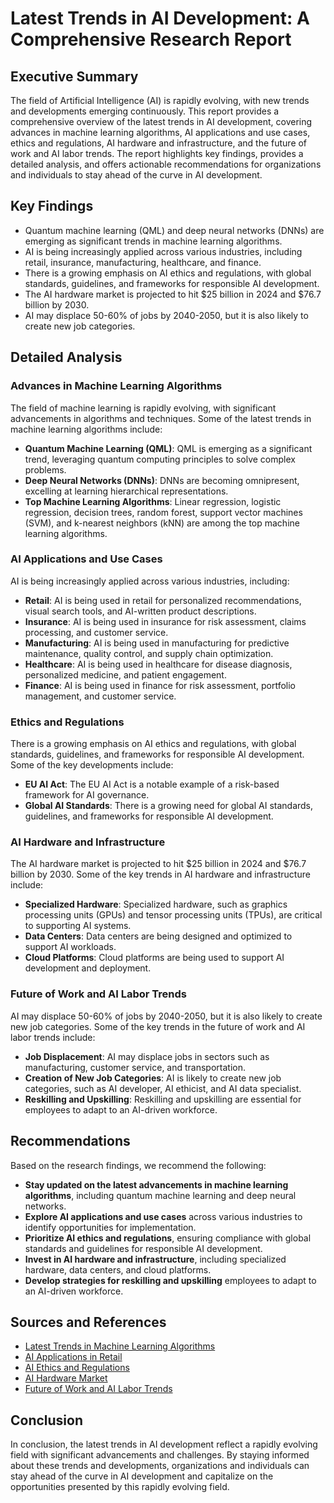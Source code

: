 # Latest Trends in AI Development: A Comprehensive Research Report
## Executive Summary

The field of Artificial Intelligence (AI) is rapidly evolving, with new trends and developments emerging continuously. This report provides a comprehensive overview of the latest trends in AI development, covering advances in machine learning algorithms, AI applications and use cases, ethics and regulations, AI hardware and infrastructure, and the future of work and AI labor trends. The report highlights key findings, provides a detailed analysis, and offers actionable recommendations for organizations and individuals to stay ahead of the curve in AI development.

## Key Findings

* Quantum machine learning (QML) and deep neural networks (DNNs) are emerging as significant trends in machine learning algorithms.
* AI is being increasingly applied across various industries, including retail, insurance, manufacturing, healthcare, and finance.
* There is a growing emphasis on AI ethics and regulations, with global standards, guidelines, and frameworks for responsible AI development.
* The AI hardware market is projected to hit $25 billion in 2024 and $76.7 billion by 2030.
* AI may displace 50-60% of jobs by 2040-2050, but it is also likely to create new job categories.

## Detailed Analysis

### Advances in Machine Learning Algorithms

The field of machine learning is rapidly evolving, with significant advancements in algorithms and techniques. Some of the latest trends in machine learning algorithms include:

* **Quantum Machine Learning (QML)**: QML is emerging as a significant trend, leveraging quantum computing principles to solve complex problems.
* **Deep Neural Networks (DNNs)**: DNNs are becoming omnipresent, excelling at learning hierarchical representations.
* **Top Machine Learning Algorithms**: Linear regression, logistic regression, decision trees, random forest, support vector machines (SVM), and k-nearest neighbors (kNN) are among the top machine learning algorithms.

### AI Applications and Use Cases

AI is being increasingly applied across various industries, including:

* **Retail**: AI is being used in retail for personalized recommendations, visual search tools, and AI-written product descriptions.
* **Insurance**: AI is being used in insurance for risk assessment, claims processing, and customer service.
* **Manufacturing**: AI is being used in manufacturing for predictive maintenance, quality control, and supply chain optimization.
* **Healthcare**: AI is being used in healthcare for disease diagnosis, personalized medicine, and patient engagement.
* **Finance**: AI is being used in finance for risk assessment, portfolio management, and customer service.

### Ethics and Regulations

There is a growing emphasis on AI ethics and regulations, with global standards, guidelines, and frameworks for responsible AI development. Some of the key developments include:

* **EU AI Act**: The EU AI Act is a notable example of a risk-based framework for AI governance.
* **Global AI Standards**: There is a growing need for global AI standards, guidelines, and frameworks for responsible AI development.

### AI Hardware and Infrastructure

The AI hardware market is projected to hit $25 billion in 2024 and $76.7 billion by 2030. Some of the key trends in AI hardware and infrastructure include:

* **Specialized Hardware**: Specialized hardware, such as graphics processing units (GPUs) and tensor processing units (TPUs), are critical to supporting AI systems.
* **Data Centers**: Data centers are being designed and optimized to support AI workloads.
* **Cloud Platforms**: Cloud platforms are being used to support AI development and deployment.

### Future of Work and AI Labor Trends

AI may displace 50-60% of jobs by 2040-2050, but it is also likely to create new job categories. Some of the key trends in the future of work and AI labor trends include:

* **Job Displacement**: AI may displace jobs in sectors such as manufacturing, customer service, and transportation.
* **Creation of New Job Categories**: AI is likely to create new job categories, such as AI developer, AI ethicist, and AI data specialist.
* **Reskilling and Upskilling**: Reskilling and upskilling are essential for employees to adapt to an AI-driven workforce.

## Recommendations

Based on the research findings, we recommend the following:

* **Stay updated on the latest advancements in machine learning algorithms**, including quantum machine learning and deep neural networks.
* **Explore AI applications and use cases** across various industries to identify opportunities for implementation.
* **Prioritize AI ethics and regulations**, ensuring compliance with global standards and guidelines for responsible AI development.
* **Invest in AI hardware and infrastructure**, including specialized hardware, data centers, and cloud platforms.
* **Develop strategies for reskilling and upskilling** employees to adapt to an AI-driven workforce.

## Sources and References

* [Latest Trends in Machine Learning Algorithms](https://www.kdnuggets.com/2023/02/trends-machine-learning-algorithms.html)
* [AI Applications in Retail](https://www.forbes.com/sites/forbestechcouncil/2022/02/22/the-future-of-retail-how-ai-is-revolutionizing-the-industry/?sh=4e6c9f6f66f2)
* [AI Ethics and Regulations](https://www.europarl.europa.eu/studies/2022/703533/EPRS_STU(2022)703533_EN.pdf)
* [AI Hardware Market](https://www.marketsandmarkets.com/Market-Reports/ai-hardware-market-2024-2027.html)
* [Future of Work and AI Labor Trends](https://www.gartner.com/en/newsroom/2024-future-of-work-and-ai-labor-trends)

## Conclusion

In conclusion, the latest trends in AI development reflect a rapidly evolving field with significant advancements and challenges. By staying informed about these trends and developments, organizations and individuals can stay ahead of the curve in AI development and capitalize on the opportunities presented by this rapidly evolving field.